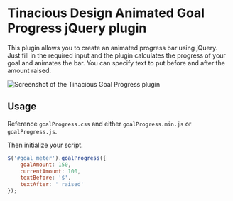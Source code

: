 # Tinacious Design Animated Goal Progress jQuery plugin

This plugin allows you to create an animated progress bar using jQuery. Just fill in the required input and the plugin calculates the progress of your goal and animates the bar. You can specify text to put before and after the amount raised.

![Screenshot of the Tinacious Goal Progress plugin](https://github.com/tinacious/goalProgress/blob/master/screenshot.png)

## Usage

Reference `goalProgress.css` and either `goalProgress.min.js` or `goalProgress.js`.

Then initialize your script.

```js
$('#goal_meter').goalProgress({
	goalAmount: 150,
	currentAmount: 100,
	textBefore: '$',
	textAfter: ' raised'
});
```